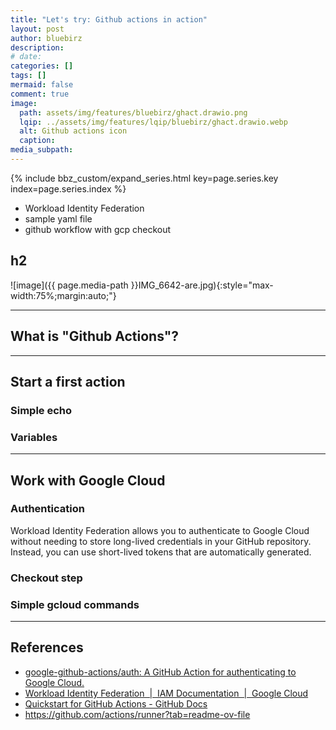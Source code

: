 ```yaml
---
title: "Let's try: Github actions in action"
layout: post
author: bluebirz
description:
# date: 
categories: []
tags: []
mermaid: false
comment: true
image:
  path: assets/img/features/bluebirz/ghact.drawio.png
  lqip: ../assets/img/features/lqip/bluebirz/ghact.drawio.webp
  alt: Github actions icon 
  caption: 
media_subpath:
---
```


{% include bbz_custom/expand_series.html key=page.series.key index=page.series.index %}

- Workload Identity Federation
- sample yaml file
- github workflow with gcp checkout

## h2

![image]({{ page.media-path  }}IMG_6642-are.jpg){:style="max-width:75%;margin:auto;"}

---

## What is "Github Actions"?

---

## Start a first action

### Simple echo

### Variables

---

## Work with Google Cloud

### Authentication

Workload Identity Federation allows you to authenticate to Google Cloud without needing to store long-lived credentials in your GitHub repository. Instead, you can use short-lived tokens that are automatically generated.

### Checkout step

### Simple gcloud commands

---

## References

- [google-github-actions/auth: A GitHub Action for authenticating to Google Cloud.](https://github.com/google-github-actions/auth)
- [Workload Identity Federation  \|  IAM Documentation  \|  Google Cloud](https://cloud.google.com/iam/docs/workload-identity-federation)
- [Quickstart for GitHub Actions - GitHub Docs](https://docs.github.com/en/actions/get-started/quickstart)
- <https://github.com/actions/runner?tab=readme-ov-file>
